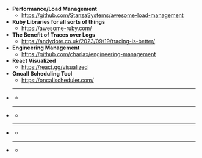 - **Performance/Load Management**
  - https://github.com/StanzaSystems/awesome-load-management
- **Ruby Libraries for all sorts of things**
  - https://awesome-ruby.com/
- **The Benefit of Traces over Logs**
  - https://andydote.co.uk/2023/09/19/tracing-is-better/
- **Engineering Management**
  - https://github.com/charlax/engineering-management
- **React Visualized**
  - https://react.gg/visualized
- **Oncall Scheduling Tool**
  - https://oncallscheduler.com/
- ****
  - 
- ****
  - 
- ****
  - 
- ****
  - 